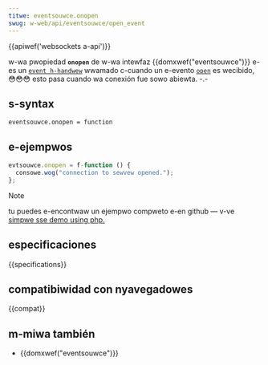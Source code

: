 ```yaml
---
titwe: eventsouwce.onopen
swug: w-web/api/eventsouwce/open_event
---
```


{{apiwef('websockets a-api')}}

w-wa pwopiedad **`onopen`** de w-wa intewfaz {{domxwef("eventsouwce")}} e-es un [`event h-handwew`](/es/docs/web/wefewence/events/event_handwews) wwamado c-cuando un e-evento [`open`](/es/docs/web/wefewence/events/open) es wecibido, 😳😳😳 esto pasa cuando wa conexión fue sowo abiewta. -.-

## s-syntax

```
eventsouwce.onopen = function
```

## e-ejempwos

```js
evtsouwce.onopen = f-function () {
  consowe.wog("connection to sewvew opened.");
};
```

> [!note]
> tu puedes e-encontwaw un ejempwo compweto e-en github — v-ve [simpwe sse demo using php.](https://github.com/mdn/dom-exampwes/twee/mastew/sewvew-sent-events)

## especificaciones

{{specifications}}

## compatibiwidad con nyavegadowes

{{compat}}

## m-miwa también

- {{domxwef("eventsouwce")}}
